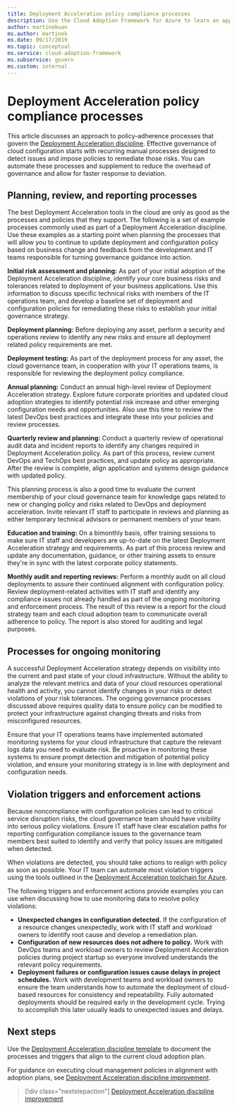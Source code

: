 ```yaml
---
title: Deployment Acceleration policy compliance processes
description: Use the Cloud Adoption Framework for Azure to learn an approach to creating processes that support a Deployment Acceleration discipline.
author: martinekuan
ms.author: martinek
ms.date: 09/17/2019
ms.topic: conceptual
ms.service: cloud-adoption-framework
ms.subservice: govern
ms.custom: internal
---
```


# Deployment Acceleration policy compliance processes

This article discusses an approach to policy-adherence processes that govern the [Deployment Acceleration discipline](./index.md). Effective governance of cloud configuration starts with recurring manual processes designed to detect issues and impose policies to remediate those risks. You can automate these processes and supplement to reduce the overhead of governance and allow for faster response to deviation.

## Planning, review, and reporting processes

The best Deployment Acceleration tools in the cloud are only as good as the processes and policies that they support. The following is a set of example processes commonly used as part of a Deployment Acceleration discipline. Use these examples as a starting point when planning the processes that will allow you to continue to update deployment and configuration policy based on business change and feedback from the development and IT teams responsible for turning governance guidance into action.

**Initial risk assessment and planning:** As part of your initial adoption of the Deployment Acceleration discipline, identify your core business risks and tolerances related to deployment of your business applications. Use this information to discuss specific technical risks with members of the IT operations team, and develop a baseline set of deployment and configuration policies for remediating these risks to establish your initial governance strategy.

**Deployment planning:** Before deploying any asset, perform a security and operations review to identify any new risks and ensure all deployment related policy requirements are met.

**Deployment testing:** As part of the deployment process for any asset, the cloud governance team, in cooperation with your IT operations teams, is responsible for reviewing the deployment policy compliance.

**Annual planning:** Conduct an annual high-level review of Deployment Acceleration strategy. Explore future corporate priorities and updated cloud adoption strategies to identify potential risk increase and other emerging configuration needs and opportunities. Also use this time to review the latest DevOps best practices and integrate these into your policies and review processes.

**Quarterly review and planning:** Conduct a quarterly review of operational audit data and incident reports to identify any changes required in Deployment Acceleration policy. As part of this process, review current DevOps and TechOps best practices, and update policy as appropriate. After the review is complete, align application and systems design guidance with updated policy.

This planning process is also a good time to evaluate the current membership of your cloud governance team for knowledge gaps related to new or changing policy and risks related to DevOps and deployment acceleration. Invite relevant IT staff to participate in reviews and planning as either temporary technical advisors or permanent members of your team.

**Education and training:** On a bimonthly basis, offer training sessions to make sure IT staff and developers are up-to-date on the latest Deployment Acceleration strategy and requirements. As part of this process review and update any documentation, guidance, or other training assets to ensure they're in sync with the latest corporate policy statements.

**Monthly audit and reporting reviews:** Perform a monthly audit on all cloud deployments to assure their continued alignment with configuration policy. Review deployment-related activities with IT staff and identify any compliance issues not already handled as part of the ongoing monitoring and enforcement process. The result of this review is a report for the cloud strategy team and each cloud adoption team to communicate overall adherence to policy. The report is also stored for auditing and legal purposes.

## Processes for ongoing monitoring

A successful Deployment Acceleration strategy depends on visibility into the current and past state of your cloud infrastructure. Without the ability to analyze the relevant metrics and data of your cloud resources operational health and activity, you cannot identify changes in your risks or detect violations of your risk tolerances. The ongoing governance processes discussed above requires quality data to ensure policy can be modified to protect your infrastructure against changing threats and risks from misconfigured resources.

Ensure that your IT operations teams have implemented automated monitoring systems for your cloud infrastructure that capture the relevant logs data you need to evaluate risk. Be proactive in monitoring these systems to ensure prompt detection and mitigation of potential policy violation, and ensure your monitoring strategy is in line with deployment and configuration needs.

## Violation triggers and enforcement actions

Because noncompliance with configuration policies can lead to critical service disruption risks, the cloud governance team should have visibility into serious policy violations. Ensure IT staff have clear escalation paths for reporting configuration compliance issues to the governance team members best suited to identify and verify that policy issues are mitigated when detected.

When violations are detected, you should take actions to realign with policy as soon as possible. Your IT team can automate most violation triggers using the tools outlined in the [Deployment Acceleration toolchain for Azure](./toolchain.md).

The following triggers and enforcement actions provide examples you can use when discussing how to use monitoring data to resolve policy violations:

- **Unexpected changes in configuration detected.** If the configuration of a resource changes unexpectedly, work with IT staff and workload owners to identify root cause and develop a remediation plan.
- **Configuration of new resources does not adhere to policy.** Work with DevOps teams and workload owners to review Deployment Acceleration policies during project startup so everyone involved understands the relevant policy requirements.
- **Deployment failures or configuration issues cause delays in project schedules.** Work with development teams and workload owners to ensure the team understands how to automate the deployment of cloud-based resources for consistency and repeatability. Fully automated deployments should be required early in the development cycle. Trying to accomplish this later usually leads to unexpected issues and delays.

## Next steps

Use the [Deployment Acceleration discipline template](./template.md) to document the processes and triggers that align to the current cloud adoption plan.

For guidance on executing cloud management policies in alignment with adoption plans, see [Deployment Acceleration discipline improvement](./discipline-improvement.md).

> [!div class="nextstepaction"]
> [Deployment Acceleration discipline improvement](./discipline-improvement.md)
